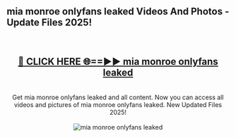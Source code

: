 <h2>mia monroe onlyfans leaked Videos And Photos - Update Files 2025!</h2>
<br>
<div align="center">
<h2><a href="https://linkcuts.com/hfmhzwbr" rel="nofollow">🔴 CLICK HERE 🌐==►► mia monroe onlyfans leaked</a></h2>
<br>
Get mia monroe onlyfans leaked and all content. Now you can access all videos and pictures of mia monroe onlyfans leaked. New Updated Files 2025!
<br>
<br>
<a href="https://linkcuts.com/hfmhzwbr" rel="nofollow" data-target="animated-image.originalLink"><img src="https://i.ibb.co.com/WyWwxjT/player-gif2.gif" alt="mia monroe onlyfans leaked" style="max-width: 100%; display: inline-block;" data-target="animated-image.originalImage"></a>
</div>
<br>